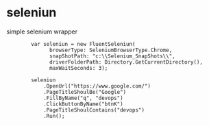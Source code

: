 # seleniun
simple selenium wrapper

            var seleniun = new FluentSeleniun(
                  browserType: SeleniumBrowserType.Chrome,
                  snapShotPath: "c:\\Selenium_SnapShots\\",
                  driverFolderPath: Directory.GetCurrentDirectory(),
                  maxWaitSeconds: 3);

            seleniun
                .OpenUrl("https://www.google.com/")
                .PageTitleShoulBe("Google")
                .FillByName("q", "devops")
                .ClickButtonByName("btnK")
                .PageTitleShoulContains("devops")
                .Run();
